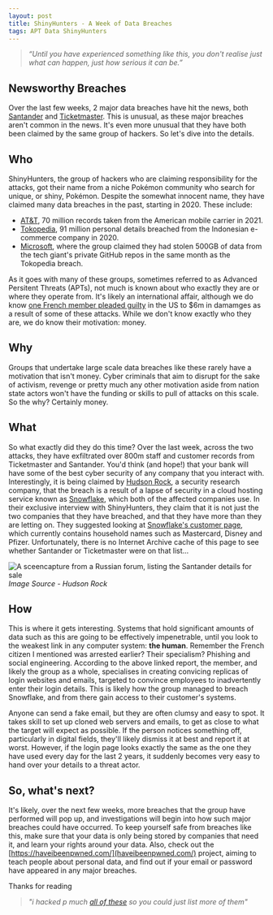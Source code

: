 ```yaml
---
layout: post
title: ShinyHunters - A Week of Data Breaches
tags: APT Data ShinyHunters
---
```

> *“Until you have experienced something like this, you don't realise just what can happen, just how serious it can be.”*

## Newsworthy Breaches
Over the last few weeks, 2 major data breaches have hit the news, both [Santander](https://www.bbc.co.uk/news/articles/c6ppv06e3n8o) and [Ticketmaster](https://www.bbc.co.uk/news/articles/c899pz84d8zo). This is unusual, as these major breaches aren't common in the news. It's even more unusual that they have both been claimed by the same group of hackers. So let's dive into the details.

## Who
ShinyHunters, the group of hackers who are claiming responsibility for the attacks, got their name from a niche Pokémon community who search for unique, or shiny, Pokémon. Despite the somewhat innocent name, they have claimed many data breaches in the past, starting in 2020. These include:
- [AT&T](https://gizmodo.com/a-notorious-hacker-gang-claims-to-be-selling-data-on-70-1847527860), 70 million records taken from the American mobile carrier in 2021.
- [Tokopedia](https://www.wired.com/story/shinyhunters-hacking-group-data-breach-spree/), 91 million personal details breached from the Indonesian e-commerce company in 2020.
- [Microsoft](https://techgenix.com/microsofts-github-account-breached/), where the group claimed they had stolen 500GB of data from the tech giant's private GitHub repos in the same month as the Tokopedia breach.

As it goes with many of these groups, sometimes referred to as Advanced Persitent Threats (APTs), not much is known about who exactly they are or where they operate from. It's likely an international affair, although we do know [one French member pleaded guilty](https://cyberwarzone.com/shinyhunters-22-year-old-member-pleads-guilty-to-cyber-extortion-causing-6-million-in-damage/) in the US to $6m in damamges as a result of some of these attacks. While we don't know exactly who they are, we do know their motivation: money.

## Why
Groups that undertake large scale data breaches like these rarely have a motivation that isn't money. Cyber criminals that aim to disrupt for the sake of activism, revenge or pretty much any other motivation aside from nation state actors won't have the funding or skills to pull of attacks on this scale. So the why? Certainly money.

## What
So what exactly did they do this time? Over the last week, across the two attacks, they have exfiltrated over 800m staff and customer records from Ticketmaster and Santander. You'd think (and hope!) that your bank will have some of the best cyber security of any company that you interact with. Interestingly, it is being claimed by [Hudson Rock](https://www.hudsonrock.com/blog/snowflake-massive-breach-access-through-infostealer-infection), a security research company, that the breach is a result of a lapse of security in a cloud hosting service known as [Snowflake](https://www.snowflake.com/en/), which both of the affected companies use. In their exclusive interview with ShinyHunters, they claim that it is not just the two companies that they have breached, and that they have more than they are letting on. They suggested looking at [Snowflake's customer page](https://www.snowflake.com/en/customers/), which currently contains household names such as Mastercard, Disney and Pfizer. Unfortunately, there is no Internet Archive cache of this page to see whether Santander or Ticketmaster were on that list...

![A sceencapture from a Russian forum, listing the Santander details for sale](../../../assets/snowflake_breach_infostealer_1.png) 
*Image Source - Hudson Rock*

## How
This is where it gets interesting. Systems that hold significant amounts of data such as this are going to be effectively impenetrable, until you look to the weakest link in any computer system: **the human**. Remember the French citizen I mentioned was arrested earlier? Their specialism? Phishing and social engineering. According to the above linked report, the member, and likely the group as a whole, specialises in creating convicing replicas of login websites and emails, targeted to convince employees to inadvertently enter their login details. This is likely how the group managed to breach Snowflake, and from there gain access to their customer's systems.

Anyone can send a fake email, but they are often clumsy and easy to spot. It takes skill to set up cloned web servers and emails, to get as close to what the target will expect as possible. If the person notices something off, particularly in digital fields, they'll likely dismiss it at best and report it at worst. However, if the login page looks exactly the same as the one they have used every day for the last 2 years, it suddenly becomes very easy to hand over your details to a threat actor.

## So, what's next?
It's likely, over the next few weeks, more breaches that the group have performed will pop up, and investigations will begin into how such major breaches could have occurred. To keep yourself safe from breaches like this, make sure that your data is only being stored by companies that need it, and learn your rights around your data. Also, check out the [https://haveibeenpwned.com/](haveibeenpwned.com/) project, aiming to teach people about personal data, and find out if your email or password have appeared in any major breaches.

Thanks for reading
> *"i hacked p much [all of these](https://www.snowflake.com/en/customers/all-customers/) so you could just list more of them"*